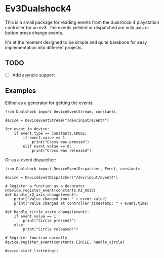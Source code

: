 # Ev3Dualshock4

This is a small package for reading events from the dualshock 4 playstation controller for an ev3. The events yielded or dispatched are only axis or button press change events.

It's at the moment designed to be simple and quite barebone for easy implementation into different projects.

## TODO
- [ ] Add asyncio support

## Examples

Either as a generator for getting the events:

```PY
from Dualshock import DeviceEventStream, constants

device = DeviceEventStream("/dev/input/event4")

for event in device:  
    if event.type == constants.CROSS:
        if event.value == 1:
            print("Cross was pressed")
        elif event.value == 0:
            print("Cross was released")
```

Or as a event dispatcher:

```PY
from Dualshock import DeviceEventDispatcher, Event, constants

device = DeviceEventDispatcher("/dev/input/event4")

# Register a function as a decorator
@device.register_event(constants.R2_AXIS)
def handle_r2_axis_change(event):
    print("Value changed too: " + event.value)
    print("Value changed at controller timestamp: " + event.time)

def handle_circle_state_change(event):
    if event.value == 1:
        print("Circle pressed!")
    else:
        print("Circle released!")

# Register function normally
device.register_event(constants.CIRCLE, handle_circle)

device.start_listening()
```
